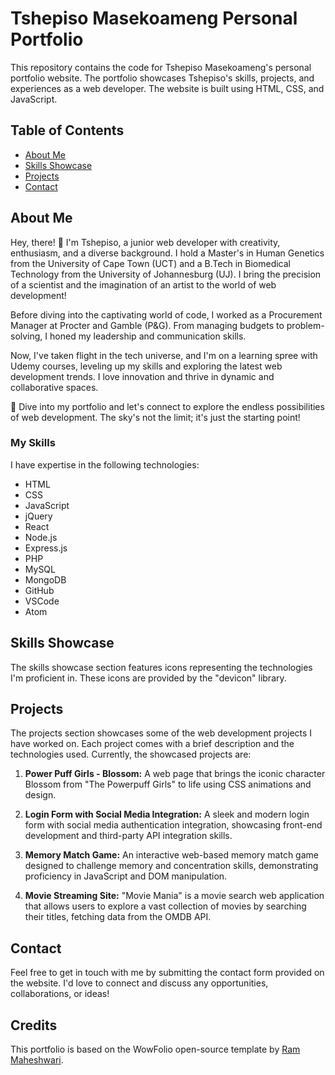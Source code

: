 # Tshepiso Masekoameng Personal Portfolio

This repository contains the code for Tshepiso Masekoameng's personal portfolio website. The portfolio showcases Tshepiso's skills, projects, and experiences as a web developer. The website is built using HTML, CSS, and JavaScript.

## Table of Contents

- [About Me](#about-me)
- [Skills Showcase](#skills-showcase)
- [Projects](#projects)
- [Contact](#contact)

## About Me <a name="about-me"></a>

Hey, there! 🌟 I'm Tshepiso, a junior web developer with creativity, enthusiasm, and a diverse background. I hold a Master's in Human Genetics from the University of Cape Town (UCT) and a B.Tech in Biomedical Technology from the University of Johannesburg (UJ). I bring the precision of a scientist and the imagination of an artist to the world of web development!

Before diving into the captivating world of code, I worked as a Procurement Manager at Procter and Gamble (P&G). From managing budgets to problem-solving, I honed my leadership and communication skills.

Now, I've taken flight in the tech universe, and I'm on a learning spree with Udemy courses, leveling up my skills and exploring the latest web development trends. I love innovation and thrive in dynamic and collaborative spaces.

🚀 Dive into my portfolio and let's connect to explore the endless possibilities of web development. The sky's not the limit; it's just the starting point!

### My Skills

I have expertise in the following technologies:

- HTML
- CSS
- JavaScript
- jQuery
- React
- Node.js
- Express.js
- PHP
- MySQL
- MongoDB
- GitHub
- VSCode
- Atom

## Skills Showcase <a name="skills-showcase"></a>

The skills showcase section features icons representing the technologies I'm proficient in. These icons are provided by the "devicon" library.

## Projects <a name="projects"></a>

The projects section showcases some of the web development projects I have worked on. Each project comes with a brief description and the technologies used. Currently, the showcased projects are:

1. **Power Puff Girls - Blossom:** A web page that brings the iconic character Blossom from "The Powerpuff Girls" to life using CSS animations and design.

2. **Login Form with Social Media Integration:** A sleek and modern login form with social media authentication integration, showcasing front-end development and third-party API integration skills.

3. **Memory Match Game:** An interactive web-based memory match game designed to challenge memory and concentration skills, demonstrating proficiency in JavaScript and DOM manipulation.

4. **Movie Streaming Site:** "Movie Mania" is a movie search web application that allows users to explore a vast collection of movies by searching their titles, fetching data from the OMDB API.

## Contact <a name="contact"></a>

Feel free to get in touch with me by submitting the contact form provided on the website. I'd love to connect and discuss any opportunities, collaborations, or ideas!

## Credits

This portfolio is based on the WowFolio open-source template by [Ram Maheshwari](https://rammaheshwari.com).
